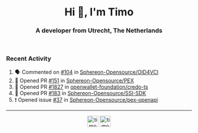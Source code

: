 <h1 align="center">Hi 👋, I'm Timo</h1>
<h3 align="center">A developer from Utrecht, The Netherlands</h3>
<br/>
<!-- https://github.com/rahuldkjain/github-profile-readme-generator --!>

<!--  <p align="left"><img src="https://github-readme-stats.vercel.app/api?username=timoglastra&show_icons=true&count_private=true&" alt="timoglastra" /></p> --!>

<!--
Github language stats
<p align="left"><img src="https://github-readme-stats.vercel.app/api/top-langs/?username=timoglastra&layout=compact" alt="timoglastra" /><p>
-->

<!-- Codestats language stats -->
<!-- <p align="left"><img src="https://codestats-readme.vercel.app/api/top-langs/?username=timoglastra&layout=compact&language_count=12" alt="timoglastra" /><p>    --!>
  
<h3>Recent Activity</h3>

<!--START_SECTION:activity-->
1. 🗣 Commented on [#104](https://github.com/Sphereon-Opensource/OID4VCI/pull/104#issuecomment-2047638706) in [Sphereon-Opensource/OID4VCI](https://github.com/Sphereon-Opensource/OID4VCI)
2. 💪 Opened PR [#151](https://github.com/Sphereon-Opensource/PEX/pull/151) in [Sphereon-Opensource/PEX](https://github.com/Sphereon-Opensource/PEX)
3. 💪 Opened PR [#1827](https://github.com/openwallet-foundation/credo-ts/pull/1827) in [openwallet-foundation/credo-ts](https://github.com/openwallet-foundation/credo-ts)
4. 💪 Opened PR [#183](https://github.com/Sphereon-Opensource/SSI-SDK/pull/183) in [Sphereon-Opensource/SSI-SDK](https://github.com/Sphereon-Opensource/SSI-SDK)
5. ❗ Opened issue [#37](https://github.com/Sphereon-Opensource/pex-openapi/issues/37) in [Sphereon-Opensource/pex-openapi](https://github.com/Sphereon-Opensource/pex-openapi)
<!--END_SECTION:activity-->

---

<p align="center">
<a href="https://twitter.com/timoglastra" target="blank"><img align="center" src="https://cdn.jsdelivr.net/npm/simple-icons@3.0.1/icons/twitter.svg" alt="timoglastra" height="30" width="30" /></a>
<a href="https://linkedin.com/in/timoglastra" target="blank"><img align="center" src="https://cdn.jsdelivr.net/npm/simple-icons@3.0.1/icons/linkedin.svg" alt="timoglastra" height="30" width="30" /></a>
</p>



